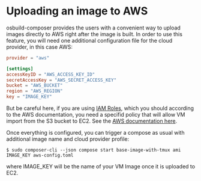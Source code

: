 # Uploading an image to AWS

osbuild-composer provides the users with a convenient way to upload images directly to AWS right after the image is built. In order to use this feature, you will need one additional configuration file for the cloud provider, in this case AWS:

```toml
provider = "aws"

[settings]
accessKeyID = "AWS_ACCESS_KEY_ID"
secretAccessKey = "AWS_SECRET_ACCESS_KEY"
bucket = "AWS_BUCKET"
region = "AWS_REGION"
key = "IMAGE_KEY"
```

But be careful here, if you are using [IAM Roles](https://docs.aws.amazon.com/IAM/latest/UserGuide/introduction.html), which you should according to the AWS documentation, you need a specifid policy that will allow VM import from the S3 bucket to EC2. See the [AWS documentation here](https://docs.aws.amazon.com/vm-import/latest/userguide/vmie_prereqs.html).

Once everything is configured, you can trigger a compose as usual with additional image name and cloud provider profile:
```
$ sudo composer-cli --json compose start base-image-with-tmux ami IMAGE_KEY aws-config.toml
```
where IMAGE_KEY will be the name of your VM Image once it is uploaded to EC2.


